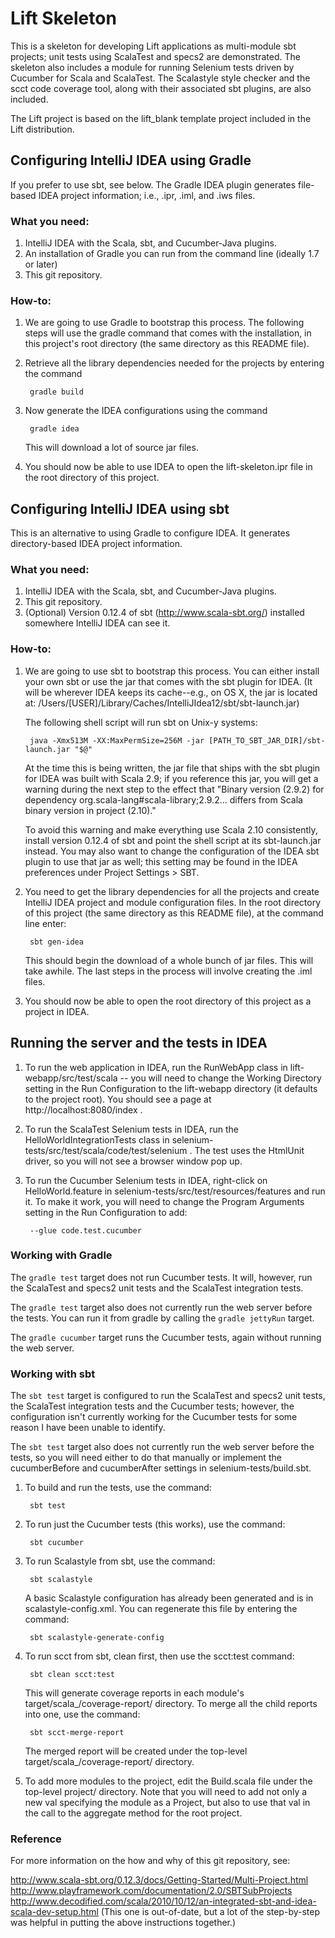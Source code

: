 # Lift Skeleton

This is a skeleton for developing Lift applications as multi-module sbt projects; unit tests using ScalaTest and specs2 are demonstrated. The skeleton also includes a module for running Selenium tests driven by Cucumber for Scala and ScalaTest. The Scalastyle style checker and the scct code coverage tool, along with their associated sbt plugins, are also included.

The Lift project is based on the lift_blank template project included in the Lift distribution.

## Configuring IntelliJ IDEA using Gradle

If you prefer to use sbt, see below. The Gradle IDEA plugin generates file-based IDEA project
information; i.e., .ipr, .iml, and .iws files.

### What you need:

1. IntelliJ IDEA with the Scala, sbt, and Cucumber-Java plugins.
2. An installation of Gradle you can run from the command line (ideally 1.7 or later)
3. This git repository.

### How-to:

1. We are going to use Gradle to bootstrap this process. The following steps will use the gradle command that comes with the installation, in this project's root directory (the same directory as this README file). 
2. Retrieve all the library dependencies needed for the projects by entering the command

		gradle build
3. Now generate the IDEA configurations using the command

		gradle idea

	This will download a lot of source jar files.
4. You should now be able to use IDEA to open the lift-skeleton.ipr file in the root directory of this project.
	
## Configuring IntelliJ IDEA using sbt

This is an alternative to using Gradle to configure IDEA. It generates directory-based IDEA project information.

### What you need:

1. IntelliJ IDEA with the Scala, sbt, and Cucumber-Java plugins.
2. This git repository.
3. (Optional) Version 0.12.4 of sbt (http://www.scala-sbt.org/) installed somewhere IntelliJ IDEA can see it.

### How-to:

1. We are going to use sbt to bootstrap this process. You can either install your own sbt or use the jar that
comes with the sbt plugin for IDEA. (It will be wherever IDEA keeps its cache--e.g., on OS X, the jar is
located at: /Users/[USER]/Library/Caches/IntelliJIdea12/sbt/sbt-launch.jar)

	The following shell script will run sbt on Unix-y systems:

		java -Xmx513M -XX:MaxPermSize=256M -jar [PATH_TO_SBT_JAR_DIR]/sbt-launch.jar "$@"

	At the time this is being written, the jar file that ships with the sbt
	plugin for IDEA was built with Scala 2.9; if you reference this jar, you
	will get a warning during the next step to the effect that "Binary version
	(2.9.2) for dependency org.scala-lang#scala-library;2.9.2... differs
	from Scala binary version in project (2.10)."

	To avoid this warning and make everything use Scala 2.10 consistently,
	install version 0.12.4 of sbt and point the shell script at its
	sbt-launch.jar instead. You may also want to change the configuration of
	the IDEA sbt plugin to use that jar as well; this setting may be found
	in the IDEA preferences under Project Settings > SBT.

2. You need to get the library dependencies for all the projects and create IntelliJ IDEA project and module
configuration files. In the root directory of this project (the same directory as this README file),
at the command line enter:

	    sbt gen-idea

	This should begin the download of a whole bunch of jar files. This will 
	take awhile. The last steps in the process will involve creating the .iml files.

3. You should now be able to open the root directory of this project as a project in IDEA.

	
## Running the server and the tests in IDEA

1. To run the web application in IDEA, run the RunWebApp class in lift-webapp/src/test/scala -- you will
need to change the Working Directory setting in the Run Configuration to the lift-webapp directory
(it defaults to the project root). You should see a page at http://localhost:8080/index .

2. To run the ScalaTest Selenium tests in IDEA, run the HelloWorldIntegrationTests class in
selenium-tests/src/test/scala/code/test/selenium . The test uses the HtmlUnit driver, so you
will not see a browser window pop up.

3. To run the Cucumber Selenium tests in IDEA, right-click on HelloWorld.feature in
selenium-tests/src/test/resources/features and run it. To make it work, you will need
to change the Program Arguments setting in the Run Configuration to add:

	    --glue code.test.cucumber

### Working with Gradle

The `gradle test` target does not run Cucumber tests. It will, however, run the ScalaTest and specs2 unit tests and the ScalaTest integration tests.

The `gradle test` target also does not currently run the web server before the tests. You can run it from gradle by calling the `gradle jettyRun` target.

The `gradle cucumber` target runs the Cucumber tests, again without running the web server.

### Working with sbt

The `sbt test` target is configured to run the ScalaTest and specs2 unit tests, the ScalaTest integration tests and the Cucumber tests; however, the configuration isn't 
currently working for the Cucumber tests for some reason I have been unable to identify.

The `sbt test` target also does not currently run the web server before the tests, so you will need either to do that manually or implement the cucumberBefore and cucumberAfter settings in selenium-tests/build.sbt.

1. To build and run the tests, use the command:

        sbt test

2. To run just the Cucumber tests (this works), use the command:

        sbt cucumber

3. To run Scalastyle from sbt, use the command:

        sbt scalastyle

    A basic Scalastyle configuration has already been generated and is in scalastyle-config.xml. You can regenerate this
    file by entering the command:

        sbt scalastyle-generate-config

4. To run scct from sbt, clean first, then use the scct:test command:

        sbt clean scct:test

    This will generate coverage reports in each module's target/scala_<ver>/coverage-report/ directory. To merge all
    the child reports into one, use the command:

        sbt scct-merge-report

    The merged report will be created under the top-level target/scala_<ver>/coverage-report/ directory.

5. To add more modules to the project, edit the Build.scala file under the top-level project/ directory. Note that you
will need to add not only a new val specifying the module as a Project, but also to use that val in the call to the
aggregate method for the root project.

### Reference

For more information on the how and why of this git repository, see:

http://www.scala-sbt.org/0.12.3/docs/Getting-Started/Multi-Project.html
http://www.playframework.com/documentation/2.0/SBTSubProjects
http://www.decodified.com/scala/2010/10/12/an-integrated-sbt-and-idea-scala-dev-setup.html
(This one is out-of-date, but a lot of the step-by-step was helpful in putting the above instructions together.)
